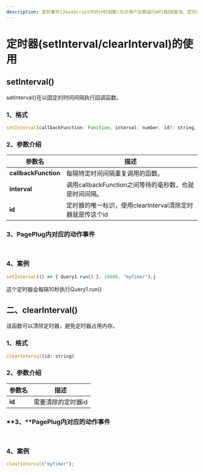 ```yaml
---
description: 定时事件(JavaScript中的计时函数)允许用户定期运行API和DB查询。您可以使用setInterval和clearInterval函数来配置这些。
---
```


# 定时器(setInterval/clearInterval)的使用

## setInterval() <a href="#setinterval" id="setinterval"></a>

setInterval()在以固定的时间间隔执行回调函数。

### 1、格式

```javascript
setInterval(callbackFunction: Function, interval: number, id?: string, args?: any)
```

### 2、参数介绍

| 参数名                  | 描述                                   |
| -------------------- | ------------------------------------ |
| **callbackFunction** | 每隔特定时间间隔重复调用的函数。                     |
| **interval**         | 调用callbackFunction之间等待的毫秒数，也就是时间间隔。  |
| **id**               | 定时器的唯一标识，使用clearInterval清除定时器就是传这个id |

### 3、PagePlug内对应的动作事件

<figure><img src="../../.gitbook/assets/image (2) (1).png" alt=""><figcaption></figcaption></figure>

<figure><img src="../../.gitbook/assets/image (4).png" alt=""><figcaption></figcaption></figure>

### 4、案例

```javascript
setInterval(() => { Query1.run() }, 10000, "myTimer");j
```

这个定时器会每隔10秒执行Query1.run()

## 二、clearInterval() <a href="#clearinterval" id="clearinterval"></a>

该函数可以清除定时器，避免定时器占用内存。

### 1、格式

```javascript
clearInterval(id: string)
```

### 2、参数介绍

| 参数名    | 描述         |
| ------ | ---------- |
| **id** | 需要清除的定时器id |

### **3、**PagePlug内对应的动作事件

<figure><img src="../../.gitbook/assets/image (1).png" alt=""><figcaption></figcaption></figure>

<figure><img src="../../.gitbook/assets/image (7).png" alt=""><figcaption></figcaption></figure>

### 4、案例

```javascript
clearInterval("myTimer");
```
